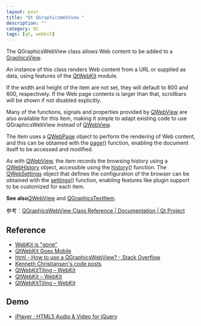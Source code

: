 ```yaml
---
layout: post
title: "Qt QGraphicsWebView "
description: ""
category: Qt
tags: [qt, webkit]
--- 
```


The QGraphicsWebView class allows Web content to be added to a [GraphicsView](http://qt-project.org/doc/qt-4.8/graphicsview.html#graphicsview).

An instance of this class renders Web content from a URL or supplied as data, using features of the [QtWebKit](qtwebkit.html) module.

If the width and height of the item are not set, they will default to 800 and 600, respectively. If the Web page contents is larger than that, scrollbars will be shown if not disabled explicitly.

Many of the functions, signals and properties provided by [QWebView](http://qt-project.org/doc/qt-4.8/qwebview.html) are also available for this item, making it simple to adapt existing code to use QGraphicsWebView instead of [QWebView](qwebview.html).

The item uses a [QWebPage](qwebpage.html) object to perform the rendering of Web content, and this can be obtained with the [page](qgraphicswebview.html#page)() function, enabling the document itself to be accessed and modified.

As with [QWebView](qwebview.html), the item records the browsing history using a [QWebHistory](qwebhistory.html) object, accessible using the [history](qgraphicswebview.html#history)() function. The [QWebSettings](qwebsettings.html) object that defines the configuration of the browser can be obtained with the [settings](qgraphicswebview.html#settings)() function, enabling features like plugin support to be customized for each item.

**See also**[QWebView](qwebview.html) and [QGraphicsTextItem](qgraphicstextitem.html).

参考：[QGraphicsWebView Class Reference | Documentation | Qt Project](http://qt-project.org/doc/qt-4.8/qgraphicswebview.html#details)


## Reference

- [WebKit is "gone"](https://qt-project.org/forums/viewthread/23506)
- [QtWebKit Goes Mobile](http://qt-project.org/doc/qt-4.8/qtwebkit-goes-mobile.html)
- [html - How to use a QGraphicsWebView? - Stack Overflow](http://stackoverflow.com/questions/3142132/how-to-use-a-qgraphicswebview)
- [Kenneth Christiansen's code posts](http://codeposts.blogspot.com/)
- [QtWebKitTiling – WebKit](http://trac.webkit.org/wiki/QtWebKitTiling)
- [QtWebKit – WebKit](http://trac.webkit.org/wiki/QtWebKit)
- [QtWebKitTiling – WebKit](http://trac.webkit.org/wiki/QtWebKitTiling)

## Demo

- [jPlayer : HTML5 Audio & Video for jQuery](http://www.jplayer.org/)